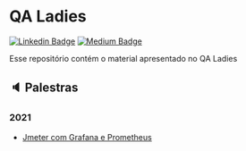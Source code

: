 # QA Ladies

[![Linkedin Badge](https://img.shields.io/badge/-LinkedIn-blue?style=flat-square&logo=Linkedin&logoColor=white&link=https://www.linkedin.com/in/beatrizrodriguesnavarro/)](https://www.linkedin.com/in/beatrizrodriguesnavarro/)
[![Medium Badge](https://img.shields.io/badge/-@beatriznavarro-03a57a?style=flat-square&labelColor=000000&logo=Medium&link=https://beatriznavarro.medium.com/)](https://beatriznavarro.medium.com/)

Esse repositório contém o material apresentado no QA Ladies

## :speaker: Palestras

### 2021
- [Jmeter com Grafana e Prometheus](./jmetercomgrafanaeprometheus/jmetercomgrafanaeprometheus.md)
